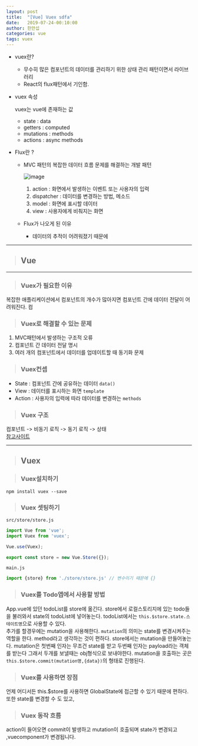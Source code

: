 ```yaml
---
layout: post
title:  "[Vue] Vuex sdfa"
date:   2019-07-24-00:10:00
author: 한만섭
categories: vue
tags: vuex
---
```


* vuex란? 
  
  * 무수히 많은 컴포넌트의 데이터를 관리하기 위한 상태 관리 패턴이면서 라이브러리 
  * React의 flux패턴에서 기인함.  

* vuex 속성 
  
  vuex는 vue에 존재하는 값
  * state : data  
  * getters : computed  
  * mutations : methods  
  * actions : async methods  
  
* Flux란 ? 

  * MVC 패턴의 복잡한 데이터 흐름 문제를 해결하는 개발 패턴  
    
    ![image](https://user-images.githubusercontent.com/46010705/61026825-7364ae00-a3ef-11e9-858e-ea2f5ef57d28.png)

    1. action : 화면에서 발생하는 이벤트 또는 사용자의 입력 
    2. dispatcher : 데이터를 변경하는 방법, 메소드 
    3. model : 화면에 표시할 데이터  
    4. view : 사용자에게 비춰지는 화면 

  * Flux가 나오게 된 이유 
    
    * 데이터의 추적이 어려워졌기 때문에 
    
***

> ## Vue

***

> ### Vuex가 필요한 이유 

  복잡한 애플리케이션에서 컴포넌트의 개수가 많아지면 컴포넌트 간에 데이터 전달이 어려워진다. 
  컴
  
> ### Vuex로 해결할 수 있는 문제 

  1. MVC패턴에서 발생하는 구조적 오류   
  2. 컴포넌트 간 데이터 전달 명시   
  3. 여러 개의 컴포넌트에서 데이터를 업데이트할 때 동기화 문제 
  
  
> ### Vuex컨셉  

  * State : 컴포넌트 간에 공유하는 데이터 `data()`  
  * View : 데이터를 표시하는 화면 `template`  
  * Action : 사용자의 입력에 따라 데이터를 변경하는 `methods`  
  
> ### Vuex 구조  

  컴포넌트 -> 비동기 로직 -> 동기 로직 -> 상태  
  [참고사이트](https://joshua1988.github.io/web-development/javascript/javascript-asynchronous-operation/)


***

> ## Vuex

> ### Vuex설치하기 

```
npm install vuex --save
```

> ### Vuex 셋팅하기 

`src/store/store.js`
```javascript
import Vue from 'vue';
import Vuex from 'vuex';

Vue.use(Vuex);

export const store = new Vue.Store({});
```

`main.js`
```javascript
import {store} from './store/store.js' // 변수이기 때문에 {}
```

> ### Vuex를 Todo앱에서 사용할 방법

App.vue에 있던 todoList를 store에 옮긴다. store에서 로컬스토리지에 있는 todo들을 불러와서 state의 todoList에 넣어놓는다. todoList에서는 `this.$store.state.스테이트명`으로 사용할 수 있다.  
추가를 할경우에는 mutation을 사용해한다. `mutation`의 의미는 state를 변경시켜주는 역할을 한다. method라고 생각하는 것이 편하다. store에서는 mutation을 만들어놓는다. 
mutation은 첫번째 인자는 무조건 state를 받고 두번째 인자는 payload라는 객체를 받는다 그래서 두개를 보낼때는 obj형식으로 보내야한다. mutation을 호출하는
곳은 `this.$store.commit(mutation명,{data})`의 형태로 진행된다.  

> ### Vuex를 사용하면 장점  

언제 어디서든 this.$store를 사용하면 GlobalState에 접근할 수 있기 때문에 편하다. 또한 state를 변경할 수 도 있고, 


> ### Vuex 동작 흐름

action이 들어오면 commit이 발생하고 mutation이 호출되며 state가 변경되고 ,vuecomponent가 변경됩니다.  

